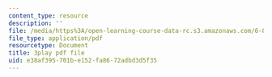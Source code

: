 ```yaml
---
content_type: resource
description: ''
file: /media/https%3A/open-learning-course-data-rc.s3.amazonaws.com/6-858-computer-systems-security-fall-2014/e38af395701be152fa8672adbd3d5f35_XMEFdofERLI.pdf
file_type: application/pdf
resourcetype: Document
title: 3play pdf file
uid: e38af395-701b-e152-fa86-72adbd3d5f35
---
```

